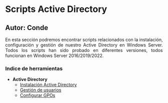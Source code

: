 # Scripts Active Directory 
## Autor: Conde 

<p style="text-align: justify;"> En esta sección podremos encontrar scripts relacionados con la instalación, configuración y gestión de nuestro Active Directory en Windows Server. Todos los scripts han sido probado en diferentes versiones, todos funcionan en Windows Server 2016/2019/2022.</p>

### Indice de herramientas 
- **Active Directory**
  - [Instalación Active Directory](https://github.com/conde26/PowerShell-Scripts/tree/main/Active%20Directory/Instalaci%C3%B3n%20AD)
  - [Gestión de usuarios](https://github.com/conde26/PowerShell-Scripts/tree/main/Active%20Directory/Usuarios%20en%20Bulk)
  - [Configurar GPOs](https://github.com/conde26/PowerShell-Scripts/tree/main/Active%20Directory/GPOs)
